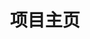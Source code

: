 ---
home: true
icon: home2

title: 项目主页
heroImage: /favicon.png

heroText: 参与的项目
tagline: 黔云通餐旅相关，省石化管理平台。
actions:
  - text: 博客主页
    icon: home
    link: /
  - text: 自我介绍 
    icon: people
    link: /intro
    type: primary
features:
  - title: 黔云通
    icon: selection
    details: 云码通在黔南的数字旅游项目,搭配有酒店app，景区app等，均可在官网有下载地址。
    link: http://114.255.113.32:20000/
  - title: 统一运营端
    icon: selection
    details: 若依基础的一个统一运营端，主要是为其它单页面应用提供容器
    link: http://117.175.182.152:40013/
  - title: 云食餐饮app
    icon: selection
    details: 黔南州推广的一个餐饮app，提供点餐，外卖等服务
    link: http://219.143.121.33:10031/#/
  - title: 贵人家园
    icon: selection
    details: 黔南州推广的一个人社服务app，主要面向政企服务，现已使用原生app取代
    link: https://grjy-test.ymtcloud.com/index
  - title: 石油石化
    icon: selection
    details: 贵州商务局主办的一个用于管理全省加油站经营状况的平台-企业端
    link: http://117.175.182.152:40011/ent-manage/
  - title: 石油石化
    icon: selection
    details: 贵州商务局主办的一个用于管理全省加油站经营状况的平台-大屏图像
    link: http://117.175.182.152:40004/
  - title: CBF studio
    icon: selection
    details: 北京领驭框架的核心软件，我主要参与了该软件从pc工作台转web平台的开发
    link: https://www.eframesoft.com/jmgjcbfstudio
footer: 一个耐撕的前端工程师
---